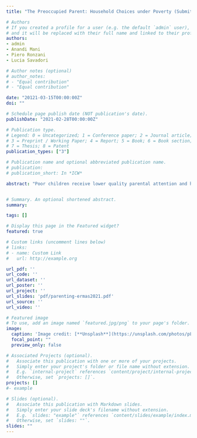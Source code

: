 ```yaml
---
title: "The Preoccupied Parent: Household Choices under Poverty (Submitted) new version available soon"

# Authors
# If you created a profile for a user (e.g. the default `admin` user), write the username (folder name) here 
# and it will be replaced with their full name and linked to their profile.
authors:
- admin
- Anandi Mani
- Piero Ronzani
- Lucia Savadori

# Author notes (optional)
# author_notes:
# - "Equal contribution"
# - "Equal contribution"

date: "20121-03-15T00:00:00Z"
doi: ""

# Schedule page publish date (NOT publication's date).
publishDate: "2021-02-28T00:00:00Z"

# Publication type.
# Legend: 0 = Uncategorized; 1 = Conference paper; 2 = Journal article;
# 3 = Preprint / Working Paper; 4 = Report; 5 = Book; 6 = Book section;
# 7 = Thesis; 8 = Patent
publication_types: ["3"]

# Publication name and optional abbreviated publication name.
# publication: 
# publication_short: In *ICW*

abstract: "Poor children receive lower quality parental attention and have worse human capital outcomes. Is their parents' behavior a cause of their poverty, or its consequence? To address this question, we test a hypothesis based on the psychological impacts of poverty, rather than its effect on resources or knowledge: Financial concerns arising from low and uncertain incomes preoccupy poor parents, reducing their attention available for more important, but less urgent parenting tasks. In an online experiment, we study how being primed with financial concerns affects parents' purchase decisions, including responsiveness to discounts. We find that, in the absence of financial concerns, both rich and poor parents respond rationally to a discount on child learning products. However, under financial concerns, poorer parents alone prioritize purchase of immediate household needs over child learning. Within this group, this effect is driven by parents farther away from their last payday. Our results show that low parental attention to children can be a consequence of poverty, and why it may not be resolved with financial incentives." 


# Summary. An optional shortened abstract.
summary: 

tags: []

# Display this page in the Featured widget?
featured: true

# Custom links (uncomment lines below)
# links:
# - name: Custom Link
#   url: http://example.org

url_pdf: ''
url_code: ''
url_dataset: ''
url_poster: ''
url_project: ''
url_slides: 'pdf/parenting-ermas2021.pdf'
url_source: ''
url_video: ''

# Featured image
# To use, add an image named `featured.jpg/png` to your page's folder. 
image:
  caption: 'Image credit: [**Unsplash**](https://unsplash.com/photos/pLCdAaMFLTE)'
  focal_point: ""
  preview_only: false

# Associated Projects (optional).
#   Associate this publication with one or more of your projects.
#   Simply enter your project's folder or file name without extension.
#   E.g. `internal-project` references `content/project/internal-project/index.md`.
#   Otherwise, set `projects: []`.
projects: []
#- example

# Slides (optional).
#   Associate this publication with Markdown slides.
#   Simply enter your slide deck's filename without extension.
#   E.g. `slides: "example"` references `content/slides/example/index.md`.
#   Otherwise, set `slides: ""`.
slides: ""
---
```

<!--
{{% callout note %}}
Click the *Cite* button above to demo the feature to enable visitors to import publication metadata into their reference management software.
{{% /callout %}}

 {{% callout note %}}
 Create your slides in Markdown - click the *Slides* button to check out the example.
 {{% /callout %}}

Supplementary notes can be added here, including [code, math, and images](https://wowchemy.com/docs/writing-markdown-latex/).
-->
